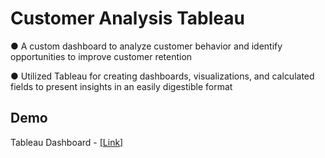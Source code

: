 # Customer Analysis Tableau
●	A custom dashboard to analyze customer behavior and identify opportunities to improve customer retention 

● Utilized Tableau for creating dashboards, visualizations, and calculated fields to present insights in an easily digestible format 

## Demo

Tableau Dashboard - [[Link]](https://public.tableau.com/views/DJsCustomerAnalysis/CustomerAnalysis?:language=en-US&:display_count=n&:origin=viz_share_link)


